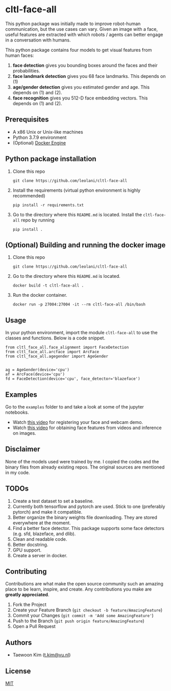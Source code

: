 # cltl-face-all

This python package was initially made to improve robot-human communication, but the use cases can vary. Given an image with a face, useful features are extracted with which robots / agents can better engage in a conversation with humans. 

This python package contains four models to get visual features from human faces:

1. **face detection** gives you bounding boxes around the faces and their probabilities.
2. **face landmark detection** gives you 68 face landmarks. This depends on (1)
3. **age/gender detection** gives you estimated gender and age. This depends on (1) and (2).
4. **face recognition** gives you 512-D face embedding vectors. This depends on (1) and (2).


## Prerequisites

* A x86 Unix or Unix-like machines 
* Python 3.7.9 environment
* (Optional) [Docker Engine](https://docs.docker.com/engine/install/)

## Python package installation

1. Clone this repo

    ```
    git clone https://github.com/leolani/cltl-face-all
    ```

2. Install the requirements (virtual python environment is highly recommended)
    ```
    pip install -r requirements.txt
    ```

3. Go to the directory where this `README.md` is located. Install the `cltl-face-all` repo by running
    ```
    pip install .
    ```


## (Optional) Building and running the docker image 


1. Clone this repo

    ```
    git clone https://github.com/leolani/cltl-face-all
    ```

2. Go to the directory where this `README.md` is located.
    ```
    docker build -t cltl-face-all .
    ```

3. Run the docker container.
    ```
    docker run -p 27004:27004 -it --rm cltl-face-all /bin/bash
    ```

## Usage

In your python environment, import the module `cltl-face-all` to use the classes and functions. Below is a code snippet.

```
from cltl_face_all.face_alignment import FaceDetection
from cltl_face_all.arcface import ArcFace
from cltl_face_all.agegender import AgeGender


ag = AgeGender(device='cpu')
af = ArcFace(device='cpu')
fd = FaceDetection(device='cpu', face_detector='blazeface')
```

## Examples

Go to the `examples` folder to and take a look at some of the jupyter notebooks. 

* Watch [this video](https://youtu.be/4i0s_dnylZ0) for registering your face and webcam demo.
* Watch [this video](https://youtu.be/asJtjhDJ5ZM) for obtaining face features from videos and inference on images.

## Disclaimer

None of the models used were trained by me. I copied the codes and the binary files from already existing repos. The original sources are mentioned in my code.

## TODOs

1. Create a test dataset to set a baseline.
2. Currently both tensorflow and pytorch are used. Stick to one (preferably pytorch) and make it compatible.
3. Better organize the binary weights file downloading. They are stored everywhere at the moment.
4. Find a better face detector. This package supports some face detectors (e.g. sfd, blazeface, and dlib).
5. Clean and readable code.
6. Better docstring. 
7. GPU support.
8. Create a server in docker.


## Contributing

Contributions are what make the open source community such an amazing place to be learn, inspire, and create. Any contributions you make are **greatly appreciated**.

1. Fork the Project
2. Create your Feature Branch (`git checkout -b feature/AmazingFeature`)
3. Commit your Changes (`git commit -m 'Add some AmazingFeature'`)
4. Push to the Branch (`git push origin feature/AmazingFeature`)
5. Open a Pull Request

## Authors
* Taewoon Kim (t.kim@vu.nl)

## License
[MIT](https://choosealicense.com/licenses/mit/)
